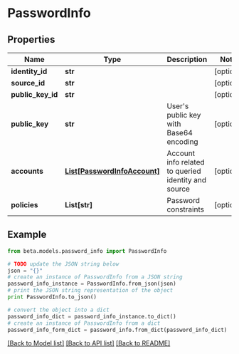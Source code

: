 # PasswordInfo


## Properties
Name | Type | Description | Notes
------------ | ------------- | ------------- | -------------
**identity_id** | **str** |  | [optional] 
**source_id** | **str** |  | [optional] 
**public_key_id** | **str** |  | [optional] 
**public_key** | **str** | User&#39;s public key with Base64 encoding | [optional] 
**accounts** | [**List[PasswordInfoAccount]**](PasswordInfoAccount.md) | Account info related to queried identity and source | [optional] 
**policies** | **List[str]** | Password constraints | [optional] 

## Example

```python
from beta.models.password_info import PasswordInfo

# TODO update the JSON string below
json = "{}"
# create an instance of PasswordInfo from a JSON string
password_info_instance = PasswordInfo.from_json(json)
# print the JSON string representation of the object
print PasswordInfo.to_json()

# convert the object into a dict
password_info_dict = password_info_instance.to_dict()
# create an instance of PasswordInfo from a dict
password_info_form_dict = password_info.from_dict(password_info_dict)
```
[[Back to Model list]](../README.md#documentation-for-models) [[Back to API list]](../README.md#documentation-for-api-endpoints) [[Back to README]](../README.md)


